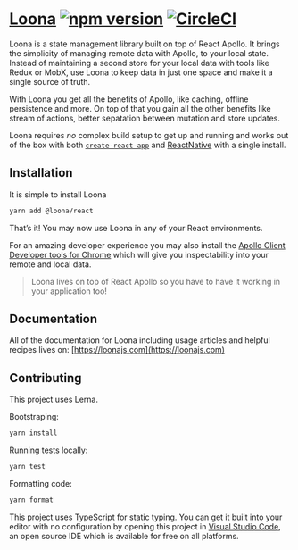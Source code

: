 # [Loona](https://loonajs.com) [![npm version](https://badge.fury.io/js/%40loona%2Freact.svg)](https://npmjs.org/package/@loona/react) [![CircleCI](https://circleci.com/gh/kamilkisiela/loona.svg?style=svg)](https://circleci.com/gh/kamilkisiela/loona)

Loona is a state management library built on top of React Apollo. It brings the simplicity of managing remote data with Apollo, to your local state. Instead of maintaining a second store for your local data with tools like Redux or MobX, use Loona to keep data in just one space and make it a single source of truth.

With Loona you get all the benefits of Apollo, like caching, offline persistence and more. On top of that you gain all the other benefits like stream of actions, better sepatation between mutation and store updates.

Loona requires _no_ complex build setup to get up and running and works out of the box with both [`create-react-app`](http://npmjs.com/package/create-react-app) and [ReactNative](https://facebook.github.io/react-native/) with a single install.

## Installation

It is simple to install Loona

```bash
yarn add @loona/react
```

That’s it! You may now use Loona in any of your React environments.

For an amazing developer experience you may also install the [Apollo Client Developer tools for Chrome](https://chrome.google.com/webstore/detail/apollo-client-developer-t/jdkknkkbebbapilgoeccciglkfbmbnfm) which will give you inspectability into your remote and local data.

> Loona lives on top of React Apollo so you have to have it working in your application too!

## Documentation

All of the documentation for Loona including usage articles and helpful recipes lives on: [https://loonajs.com](https://loonajs.com)

## Contributing

This project uses Lerna.

Bootstraping:

```bash
yarn install
```

Running tests locally:

```bash
yarn test
```

Formatting code:

```bash
yarn format
```

This project uses TypeScript for static typing. You can get it built into your editor with no configuration by opening this project in [Visual Studio Code](https://code.visualstudio.com/), an open source IDE which is available for free on all platforms.
